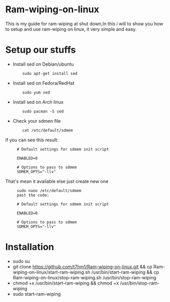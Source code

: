 # Ram-wiping-on-linux
This is my guide for ram-wiping at shut down,In this i will to show you how to setup and use ram-wiping on linux,
it very simple and easy.

# Setup our stuffs
* Install sed on Debian/ubuntu

          sudo apt-get install sed
          
* Install sed on Fedora/RedHat

          sudo yum sed

* Install sed on Arch linux

          sudo pacman -S sed
          
* Check your sdmen file

          cat /etc/default/sdmem
if you can see this result:
          
         # Default settings for sdmem init script

         ENABLED=0

         # Options to pass to sdmem
         SDMEM_OPTS="-llv"
That's mean it available else just create new one

         sudo nano /etc/default/sdmem
         past the code:
         
         # Default settings for sdmem init script

         ENABLED=0

         # Options to pass to sdmem
         SDMEM_OPTS="-llv"

# Installation
- sudo su
- git clone https://github.com/t7hm1/Ram-wiping-on-linux.git && cp Ram-wiping-on-linux/start-ram-wiping.sh /usr/bin/start-ram-wiping && cp Ram-wiping-on-linux/stop-ram-wiping.sh /usr/bin/stop-ram-wiping
- chmod +x /usr/bin/start-ram-wiping && chmod +x /usr/bin/stop-ram-wiping
- sudo start-ram-wiping


